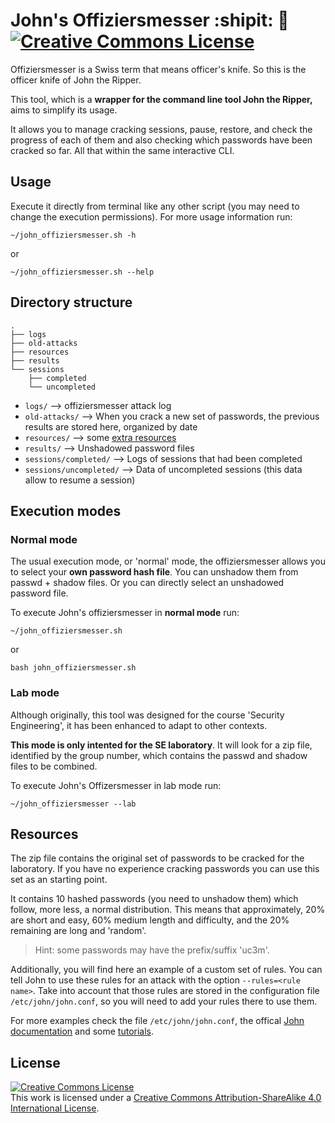 # John's Offiziersmesser :shipit: :hocho: <a rel="license" href="http://creativecommons.org/licenses/by-sa/4.0/"><img alt="Creative Commons License" style="border-width:0" src="https://i.creativecommons.org/l/by-sa/4.0/88x31.png" /></a>


Offiziersmesser is a Swiss term that means officer's knife. So this is the officer knife of John the Ripper.

This tool, which is a **wrapper for the command line tool John the Ripper,** aims to simplify its usage.

It allows you to manage cracking sessions, pause, restore, and check the progress of each of them and also checking which passwords have been cracked so far. All that within the same interactive CLI.

## Usage

Execute it directly from terminal like any other script (you may need to change the execution permissions). For more usage information run: 

```
~/john_offiziersmesser.sh -h
```
or
```
~/john_offiziersmesser.sh --help
```

## Directory structure

```
.
├── logs
├── old-attacks
├── resources
├── results
└── sessions
    ├── completed
    └── uncompleted
```
- `logs/` --> offiziersmesser attack log
- `old-attacks/` --> When you crack a new set of passwords, the previous results are stored here, organized by date
- `resources/` --> some [extra resources](#resources)
- `results/` --> Unshadowed password files
- `sessions/completed/` --> Logs of sessions that had been completed
- `sessions/uncompleted/` --> Data of uncompleted sessions (this data allow to resume a session)


## Execution modes

### Normal mode

The usual execution mode, or 'normal' mode, the offiziersmesser allows you to select your **own password hash file**. You can unshadow them from passwd + shadow files. Or you can directly select an unshadowed password file.

To execute John's offiziersmesser in **normal mode** run:

```
~/john_offiziersmesser.sh
```
or
```
bash john_offiziersmesser.sh
```

### Lab mode

Although originally, this tool was designed for the course 'Security Engineering', it has been enhanced to adapt to other contexts.

**This mode is only intented for the SE laboratory**. It will look for a zip file, identified by the group number, which contains the passwd and shadow files to be combined.

To execute John's Offizersmesser in lab mode run:

```
~/john_offiziersmesser --lab
```


## Resources

The zip file contains the original set of passwords to be cracked for the laboratory. If you have no experience cracking passwords you can use this set as an starting point.

It contains 10 hashed passwords (you need to unshadow them) which follow, more less, a normal distribution. This means that approximately, 20% are short and easy, 60% medium length and difficulty, and the 20% remaining are long and 'random'.

> Hint: some passwords may have the prefix/suffix 'uc3m'. 

Additionally, you will find here an example of a custom set of rules. You can tell John to use these rules for an attack with the option `--rules=<rule name>`. Take into account that those rules are stored in the configuration file `/etc/john/john.conf`, so you will need to add your rules there to use them.

For more examples check the file `/etc/john/john.conf`, the offical [John documentation](https://www.openwall.com/john/doc/RULES.shtml) and some [tutorials](https://miloserdov.org/?p=5477).

## License

<a rel="license" href="http://creativecommons.org/licenses/by-sa/4.0/"><img alt="Creative Commons License" style="border-width:0" src="https://i.creativecommons.org/l/by-sa/4.0/88x31.png" /></a><br />This work is licensed under a <a rel="license" href="http://creativecommons.org/licenses/by-sa/4.0/">Creative Commons Attribution-ShareAlike 4.0 International License</a>.